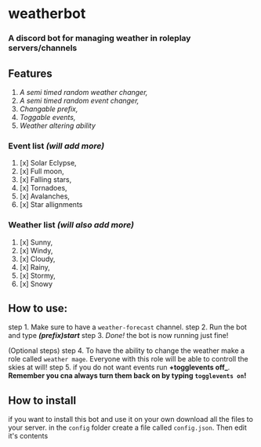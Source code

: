 # weatherbot
### A discord bot for managing weather in roleplay servers/channels

## Features
1.  *A semi timed random weather changer,*
2.  *A semi timed random event changer,*
3.  *Changable prefix,*
4.  *Toggable events,*
5.  *Weather altering ability*


### Event list *(will add more)*
1. [x] Solar Eclypse,
2. [x] Full moon,
3. [x] Falling stars,
4. [x] Tornadoes,
5. [x] Avalanches,
6. [x] Star allignments


### Weather list *(will also add more)*
1. [x] Sunny,
2. [x] Windy,
3. [x] Cloudy,
4. [x] Rainy,
5. [x] Stormy,
6. [x] Snowy




## How to use:
step 1.  Make sure to have a `weather-forecast` channel.
step 2.  Run the bot  and type **_(prefix)start_**
step 3.  *Done!* the bot is now running just fine!

(Optional steps)
step 4. To have the ability to change the weather make a role called `weather mage`. Everyone with this role will be able to controll the skies at will!
step 5. if you do not want events run **+togglevents off_**. **Remember you cna always turn them back on by typing `togglevents on`!**


## How to install

if you want to install this bot and use it on your own download all the files to your server.
in the `config` folder create a file called `config.json`.
Then edit it's contents
